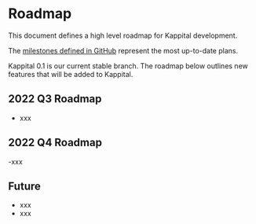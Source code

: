 # Roadmap

This document defines a high level roadmap for Kappital development.

The [milestones defined in GitHub](https://github.com/kappital/kappital/milestones) represent the most up-to-date plans.

Kappital 0.1 is our current stable branch. The roadmap below outlines new features that will be added to Kappital.

## 2022 Q3 Roadmap
- xxx

## 2022 Q4 Roadmap
-xxx

## Future
- xxx
- xxx